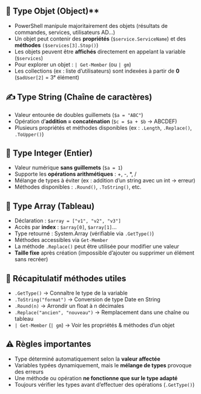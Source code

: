 ## 🧱 Type Objet (Object)**

- PowerShell manipule majoritairement des objets (résultats de commandes, services, utilisateurs AD…)
- Un objet peut contenir des **propriétés** (`$service.ServiceName`) et des **méthodes** `($services[3].Stop()`)
- Les objets peuvent être **affichés** directement en appelant la variable (`$services`)
- Pour explorer un objet : `| Get-Member` (ou `| gm`)
- Les collections (ex : liste d’utilisateurs) sont indexées à partir de **0** (`$adUser[2]` = 3ᵉ élément)



## **✍️ Type String (Chaîne de caractères)**

- Valeur entourée de doubles guillemets (`$a = "ABC"`)
- Opération d’**addition = concaténation** (`$c = $a + $b` → ABCDEF)
- Plusieurs propriétés et méthodes disponibles (ex : `.Length`, `.Replace()`, `.ToUpper()`)



## **🔢 Type Integer (Entier)**

- Valeur numérique **sans guillemets** (`$a = 1`)
- Supporte les **opérations arithmétiques** : +, -, \*, /
- Mélange de types à éviter (ex : addition d’un string avec un int → erreur)
- Méthodes disponibles : `.Round()`, `.ToString()`, etc.



## **🧮 Type Array (Tableau)**

- Déclaration : `$array = ["v1", "v2", "v3"]`
- Accès par **index** : `$array[0]`, `$array[1]`…
- Type retourné : System.Array (vérifiable via `.GetType()`)
- Méthodes accessibles via `Get-Member`
- La méthode `.Replace()` peut être utilisée pour modifier une valeur
- **Taille fixe** après création (impossible d’ajouter ou supprimer un élément sans recréer)



## **📌 Récapitulatif méthodes utiles**

- `.GetType()` → Connaître le type de la variable
- `.ToString("format")` → Conversion de type Date en String
- `.Round(n)` → Arrondir un float à n décimales
- `.Replace("ancien", "nouveau")` → Remplacement dans une chaîne ou tableau
- `| Get-Member` (`| gm`) → Voir les propriétés & méthodes d’un objet



## **⚠️ Règles importantes**

- Type déterminé automatiquement selon la **valeur affectée**
- Variables typées dynamiquement, mais le **mélange de types** provoque des erreurs
- Une méthode ou opération **ne fonctionne que sur le type adapté**
- Toujours vérifier les types avant d’effectuer des opérations (`.GetType()`)

